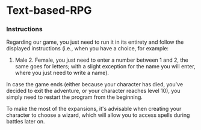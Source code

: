 # Text-based-RPG

### Instructions

Regarding our game, you just need to run it in its entirety and follow the displayed instructions (i.e., when you have a choice, for example: 
1. Male 2. Female, you just need to enter a number between 1 and 2, the same goes for letters; with a slight exception for the name you will enter, where you just need to write a name).

In case the game ends (either because your character has died, you've decided to exit the adventure, or your character reaches level 10), you simply need to restart the program from the beginning.

To make the most of the expansions, it's advisable when creating your character to choose a wizard, which will allow you to access spells during battles later on.
